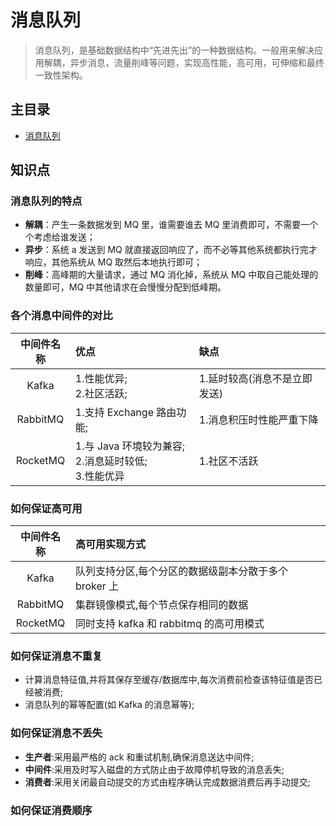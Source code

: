 # 消息队列

> 消息队列，是基础数据结构中“先进先出”的一种数据结构。一般用来解决应用解耦，异步消息，流量削峰等问题，实现高性能，高可用，可伸缩和最终一致性架构。

## 主目录

- [消息队列](./message_queue/README.md)

## 知识点

### 消息队列的特点

- **解耦**：产生一条数据发到 MQ 里，谁需要谁去 MQ 里消费即可，不需要一个个考虑给谁发送；
- **异步**：系统 a 发送到 MQ 就直接返回响应了，而不必等其他系统都执行完才响应，其他系统从 MQ 取然后本地执行即可；
- **削峰**：高峰期的大量请求，通过 MQ 消化掉，系统从 MQ 中取自己能处理的数量即可，MQ 中其他请求在会慢慢分配到低峰期。

### 各个消息中间件的对比

| 中间件名称 | 优点                                                     | 缺点                         |
| :--------: | :------------------------------------------------------- | :--------------------------- |
|   Kafka    | 1.性能优异;<br>2.社区活跃;                               | 1.延时较高(消息不是立即发送) |
|  RabbitMQ  | 1.支持 Exchange 路由功能;                                | 1.消息积压时性能严重下降     |
|  RocketMQ  | 1.与 Java 环境较为兼容;<br>2.消息延时较低;<br>3.性能优异 | 1.社区不活跃                 |

### 如何保证高可用

| 中间件名称 | 高可用实现方式                                        |
| :--------: | :---------------------------------------------------- |
|   Kafka    | 队列支持分区,每个分区的数据级副本分散于多个 broker 上 |
|  RabbitMQ  | 集群镜像模式,每个节点保存相同的数据                   |
|  RocketMQ  | 同时支持 kafka 和 rabbitmq 的高可用模式               |

### 如何保证消息不重复

- 计算消息特征值,并将其保存至缓存/数据库中,每次消费前检查该特征值是否已经被消费;
- 消息队列的幂等配置(如 Kafka 的消息幂等);

### 如何保证消息不丢失

- **生产者**:采用最严格的 ack 和重试机制,确保消息送达中间件;
- **中间件**:采用及时写入磁盘的方式防止由于故障停机导致的消息丢失;
- **消费者**:采用关闭最自动提交的方式由程序确认完成数据消费后再手动提交;

### 如何保证消费顺序
